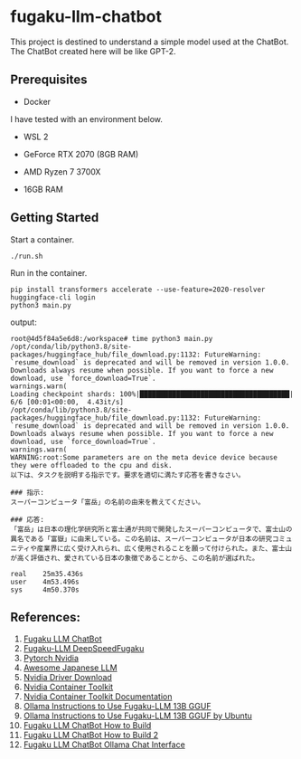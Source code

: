 # fugaku-llm-chatbot
This project is destined to understand a simple model used at the ChatBot. The ChatBot created here will be like GPT-2.

## Prerequisites

- Docker

I have tested with an environment below.

- WSL 2

- GeForce RTX 2070 (8GB RAM)

- AMD Ryzen 7 3700X

- 16GB RAM

## Getting Started
Start a container.

    ./run.sh

Run in the container.

    pip install transformers accelerate --use-feature=2020-resolver
    huggingface-cli login
    python3 main.py

output:

    root@4d5f84a5e6d8:/workspace# time python3 main.py
    /opt/conda/lib/python3.8/site-packages/huggingface_hub/file_download.py:1132: FutureWarning: `resume_download` is deprecated and will be removed in version 1.0.0. Downloads always resume when possible. If you want to force a new download, use `force_download=True`.
    warnings.warn(
    Loading checkpoint shards: 100%|█████████████████████████████████████| 6/6 [00:01<00:00,  4.43it/s]
    /opt/conda/lib/python3.8/site-packages/huggingface_hub/file_download.py:1132: FutureWarning: `resume_download` is deprecated and will be removed in version 1.0.0. Downloads always resume when possible. If you want to force a new download, use `force_download=True`.
    warnings.warn(
    WARNING:root:Some parameters are on the meta device device because they were offloaded to the cpu and disk.
    以下は、タスクを説明する指示です。要求を適切に満たす応答を書きなさい。

    ### 指示:
    スーパーコンピュータ「富岳」の名前の由来を教えてください。

    ### 応答:
    「富岳」は日本の理化学研究所と富士通が共同で開発したスーパーコンピュータで、富士山の異名である「富嶽」に由来している。この名前は、スーパーコンピュータが日本の研究コミュニティや産業界に広く受け入れられ、広く使用されることを願って付けられた。また、富士山が高く評価され、愛されている日本の象徴であることから、この名前が選ばれた。

    real    25m35.436s
    user    4m53.496s
    sys     4m50.370s

## References:

1. [Fugaku LLM ChatBot][1]
2. [Fugaku-LLM DeepSpeedFugaku][2]
3. [Pytorch Nvidia][3]
4. [Awesome Japanese LLM][4]
5. [Nvidia Driver Download][5]
6. [Nvidia Container Toolkit][6]
7. [Nvidia Container Toolkit Documentation][7]
8. [Ollama Instructions to Use Fugaku-LLM 13B GGUF][8]
9. [Ollama Instructions to Use Fugaku-LLM 13B GGUF by Ubuntu][9]
10. [Fugaku LLM ChatBot How to Build][10]
11. [Fugaku LLM ChatBot How to Build 2][11]
12. [Fugaku LLM ChatBot Ollama Chat Interface][12]

[1]: https://huggingface.co/Fugaku-LLM/Fugaku-LLM-13B-instruct
[2]: https://github.com/Fugaku-LLM/DeepSpeedFugaku
[3]: https://catalog.ngc.nvidia.com/orgs/nvidia/containers/pytorch
[4]: https://github.com/llm-jp/awesome-japanese-llm
[5]: https://www.nvidia.com/content/DriverDownloads/confirmation.php?url=/Windows/531.61/531.61-desktop-win10-win11-64bit-international-dch-whql.exe&lang=us&type=GeForce
[6]: https://docs.nvidia.com/datacenter/cloud-native/container-toolkit/1.14.4/release-notes.html
[7]: https://docs.nvidia.com/datacenter/cloud-native/container-toolkit/1.14.4/index.html
[8]: https://zenn.dev/hellorusk/articles/94bf32ea09ba26
[9]: https://tech.takuyakobayashi.jp/2024/05/18/23
[10]: https://note.com/owlet_notes/n/nd144bd2d1dc1
[11]: https://note.com/ngc_shj/n/n7a8ce01f13ac
[12]: https://github.com/ollama-ui/ollama-ui
